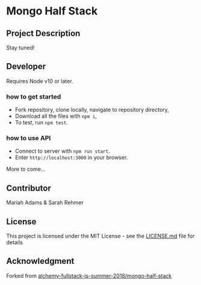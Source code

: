# Mongo Half Stack

## Project Description
Stay tuned!

## Developer
Requires Node v10 or later.

### how to get started
* Fork repository, clone locally, navigate to repository directory,
* Download all the files with `npm i`,
* To test, run `npm test`. 

### how to use API
* Connect to server with `npm run start`.
* Enter `http://localhost:3000` in your browser.

More to come...

## Contributor
Mariah Adams & Sarah Rehmer

## License
This project is licensed under the MIT License - see the [LICENSE.md](LICENSE.md) file for details

## Acknowledgment 
Forked from [alchemy-fullstack-js-summer-2018/mongo-half-stack](https://github.com/alchemy-fullstack-js-summer-2018/mongo-half-stack)